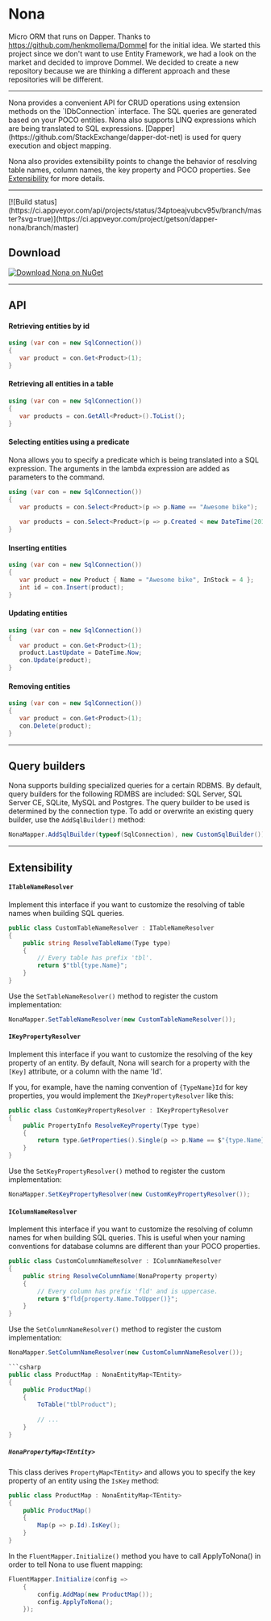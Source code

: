 # Nona
Micro ORM that runs on Dapper.
Thanks to https://github.com/henkmollema/Dommel for the initial idea. We started this project since we don't want to use Entity Framework, we had a look on the market and decided to improve Dommel.
We decided to create a new repository because we are thinking a different approach and these repositories will be different.
<hr>
Nona provides a convenient API for CRUD operations using extension methods on the `IDbConnection` interface. The SQL queries are generated based on your POCO entities. Nona also supports LINQ expressions which are being translated to SQL expressions. [Dapper](https://github.com/StackExchange/dapper-dot-net) is used for query execution and object mapping.

Nona also provides extensibility points to change the behavior of resolving table names, column names, the key property and POCO properties. See [Extensibility](https://github.com/getson/Nona#extensibility) for more details.

<hr>
[![Build status](https://ci.appveyor.com/api/projects/status/34ptoeajvubcv95v/branch/master?svg=true)](https://ci.appveyor.com/project/getson/dapper-nona/branch/master)


## Download
[![Download Nona on NuGet](https://imgur.com/Glo1gZx "Download Dapper.Nona on NuGet")](https://www.nuget.org/packages/Dapper.Nona/)

<hr>

## API

#### Retrieving entities by id
```csharp
using (var con = new SqlConnection())
{
   var product = con.Get<Product>(1);
}
```

#### Retrieving all entities in a table
```csharp
using (var con = new SqlConnection())
{
   var products = con.GetAll<Product>().ToList();
}
```

#### Selecting entities using a predicate
Nona allows you to specify a predicate which is being translated into a SQL expression. The arguments in the lambda expression are added as parameters to the command.
```csharp
using (var con = new SqlConnection())
{
   var products = con.Select<Product>(p => p.Name == "Awesome bike");
   
   var products = con.Select<Product>(p => p.Created < new DateTime(2014, 12, 31) && p.InStock > 5);
}
```

#### Inserting entities
```csharp
using (var con = new SqlConnection())
{
   var product = new Product { Name = "Awesome bike", InStock = 4 };
   int id = con.Insert(product);
}
```

#### Updating entities
```csharp
using (var con = new SqlConnection())
{
   var product = con.Get<Product>(1);
   product.LastUpdate = DateTime.Now;
   con.Update(product);
}
```

#### Removing entities
```csharp
using (var con = new SqlConnection())
{
   var product = con.Get<Product>(1);
   con.Delete(product);
}
```

<hr>

## Query builders

Nona supports building specialized queries for a certain RDBMS. By default, query builders for the following RDMBS are included: SQL Server, SQL Server CE, SQLite, MySQL and Postgres. The query builder to be used is determined by the connection type. To add or overwrite an existing query builder, use the `AddSqlBuilder()`  method:

```csharp
NonaMapper.AddSqlBuilder(typeof(SqlConnection), new CustomSqlBuilder());
```

<hr>

## Extensibility
#### `ITableNameResolver`
Implement this interface if you want to customize the resolving of table names when building SQL queries.
```csharp
public class CustomTableNameResolver : ITableNameResolver
{
    public string ResolveTableName(Type type)
    {
        // Every table has prefix 'tbl'.
        return $"tbl{type.Name}";
    }
}
```

Use the `SetTableNameResolver()` method to register the custom implementation:
```csharp
NonaMapper.SetTableNameResolver(new CustomTableNameResolver());
```

#### `IKeyPropertyResolver`
Implement this interface if you want to customize the resolving of the key property of an entity. By default, Nona will search for a property with the `[Key]` attribute, or a column with the name 'Id'.

If you, for example, have the naming convention of `{TypeName}Id` for key properties, you would implement the `IKeyPropertyResolver` like this:
```csharp
public class CustomKeyPropertyResolver : IKeyPropertyResolver
{
    public PropertyInfo ResolveKeyProperty(Type type)
    {
        return type.GetProperties().Single(p => p.Name == $"{type.Name}Id");
    }
}
```

Use the `SetKeyPropertyResolver()` method to register the custom implementation:
```csharp
NonaMapper.SetKeyPropertyResolver(new CustomKeyPropertyResolver());
```

#### `IColumnNameResolver`
Implement this interface if you want to customize the resolving of column names for when building SQL queries. This is useful when your naming conventions for database columns are different than your POCO properties.

```csharp
public class CustomColumnNameResolver : IColumnNameResolver
{
    public string ResolveColumnName(NonaProperty property)
    {
        // Every column has prefix 'fld' and is uppercase.
        return $"fld{property.Name.ToUpper()}";
    }
}
```

Use the `SetColumnNameResolver()` method to register the custom implementation:
```csharp
NonaMapper.SetColumnNameResolver(new CustomColumnNameResolver());

```csharp
public class ProductMap : NonaEntityMap<TEntity>
{
    public ProductMap()
    {
        ToTable("tblProduct");
        
        // ...
    }
}
```

##### `NonaPropertyMap<TEntity>`
This class derives `PropertyMap<TEntity>` and allows you to specify the key property of an entity using the `IsKey` method:

```csharp
public class ProductMap : NonaEntityMap<TEntity>
{
    public ProductMap()
    {
        Map(p => p.Id).IsKey();
    }
}
```
In the `FluentMapper.Initialize()` method you have to call ApplyToNona() in order to tell Nona to use fluent mapping:

```csharp
FluentMapper.Initialize(config =>
    {
        config.AddMap(new ProductMap());
        config.ApplyToNona();
    });
```

